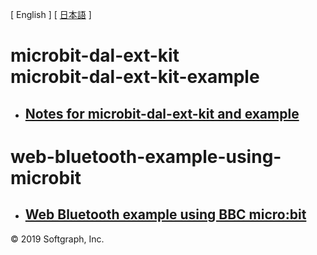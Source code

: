 [ English ] [ [日本語](README_ja.md) ]

# microbit-dal-ext-kit <br> microbit-dal-ext-kit-example

+ ## [Notes for microbit-dal-ext-kit and example](https://github.com/softgraph/microbit-dal-ext-kit-example/wiki/)

# web-bluetooth-example-using-microbit

+ ## [Web Bluetooth example using BBC micro:bit](https://github.com/softgraph/web-bluetooth-example-using-microbit)

© 2019 Softgraph, Inc.

